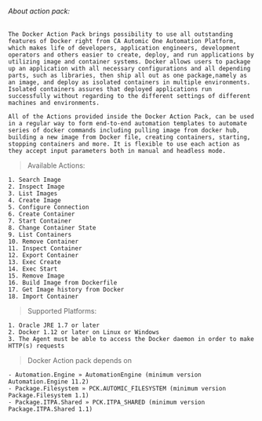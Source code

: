 ###### About action pack:

	The Docker Action Pack brings possibility to use all outstanding features of Docker right from CA Automic One Automation Platform, which makes life of developers, application engineers, development operators and others easier to create, deploy, and run applications by utilizing image and container systems. Docker allows users to package up an application with all necessary configurations and all depending parts, such as libraries, then ship all out as one package,namely as an image, and deploy as isolated containers in multiple environments. Isolated containers assures that deployed applications run successfully without regarding to the different settings of different machines and environments.

	All of the Actions provided inside the Docker Action Pack, can be used in a regular way to form end-to-end automation templates to automate series of docker commands including pulling image from docker hub, building a new image from Docker file, creating containers, starting, stopping containers and more. It is flexible to use each action as they accept input parameters both in manual and headless mode.


> Available Actions:

	1. Search Image
	2. Inspect Image
	3. List Images
	4. Create Image
	5. Configure Connection
	6. Create Container
	7. Start Container
	8. Change Container State
	9. List Containers
	10. Remove Container
	11. Inspect Container
	12. Export Container
	13. Exec Create
	14. Exec Start
	15. Remove Image
	16. Build Image from Dockerfile
	17. Get Image history from Docker
	18. Import Container

> Supported Platforms:

	1. Oracle JRE 1.7 or later
	2. Docker 1.12 or later on Linux or Windows
	3. The Agent must be able to access the Docker daemon in order to make HTTP(s) requests

> Docker Action pack depends on

	- Automation.Engine » AutomationEngine (minimum version Automation.Engine 11.2)
	- Package.Filesystem » PCK.AUTOMIC_FILESYSTEM (minimum version Package.Filesystem 1.1)
	- Package.ITPA.Shared » PCK.ITPA_SHARED (minimum version Package.ITPA.Shared 1.1)
